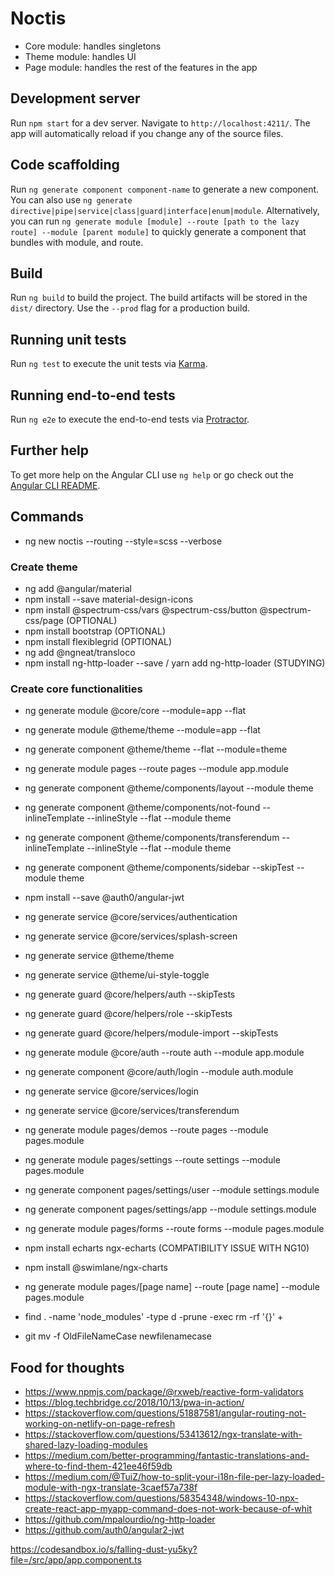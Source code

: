 # Noctis

- Core module: handles singletons
- Theme module: handles UI
- Page module: handles the rest of the features in the app

## Development server

Run `npm start` for a dev server. Navigate to `http://localhost:4211/`. The app will automatically reload if you change any of the source files.

## Code scaffolding

Run `ng generate component component-name` to generate a new component. You can also use `ng generate directive|pipe|service|class|guard|interface|enum|module`. 
Alternatively, you can run `ng generate module [module] --route [path to the lazy route] --module [parent module]` to quickly generate a component that bundles with module, and route.

## Build

Run `ng build` to build the project. The build artifacts will be stored in the `dist/` directory. Use the `--prod` flag for a production build.

## Running unit tests

Run `ng test` to execute the unit tests via [Karma](https://karma-runner.github.io).

## Running end-to-end tests

Run `ng e2e` to execute the end-to-end tests via [Protractor](http://www.protractortest.org/).

## Further help

To get more help on the Angular CLI use `ng help` or go check out the [Angular CLI README](https://github.com/angular/angular-cli/blob/master/README.md).

## Commands
- ng new noctis --routing --style=scss --verbose

### Create theme
- ng add @angular/material
- npm install --save material-design-icons
- npm install @spectrum-css/vars @spectrum-css/button @spectrum-css/page (OPTIONAL)
- npm install bootstrap (OPTIONAL)
- npm install flexiblegrid (OPTIONAL)
- ng add @ngneat/transloco
- npm install ng-http-loader --save / yarn add ng-http-loader (STUDYING)

### Create core functionalities
- ng generate module @core/core --module=app --flat
- ng generate module @theme/theme --module=app --flat
- ng generate component @theme/theme --flat --module=theme 
- ng generate module pages --route pages --module app.module
- ng generate component @theme/components/layout --module theme
- ng generate component @theme/components/not-found --inlineTemplate --inlineStyle --flat --module theme
- ng generate component @theme/components/transferendum --inlineTemplate --inlineStyle --flat --module theme
- ng generate component @theme/components/sidebar --skipTest --module theme
- npm install --save @auth0/angular-jwt
- ng generate service @core/services/authentication
- ng generate service @core/services/splash-screen
- ng generate service @theme/theme
- ng generate service @theme/ui-style-toggle

- ng generate guard @core/helpers/auth --skipTests
- ng generate guard @core/helpers/role --skipTests
- ng generate guard @core/helpers/module-import --skipTests

- ng generate module @core/auth --route auth --module app.module
- ng generate component @core/auth/login --module auth.module
- ng generate service @core/services/login
- ng generate service @core/services/transferendum
- ng generate module pages/demos --route pages --module pages.module
- ng generate module pages/settings --route settings --module pages.module
- ng generate component pages/settings/user --module settings.module
- ng generate component pages/settings/app --module settings.module
- ng generate module pages/forms --route forms --module pages.module

- npm install echarts ngx-echarts (COMPATIBILITY ISSUE WITH NG10)
- npm install @swimlane/ngx-charts

- ng generate module pages/[page name] --route [page name] --module pages.module



- find . -name 'node_modules' -type d -prune -exec rm -rf '{}' +

- git mv -f OldFileNameCase newfilenamecase

## Food for thoughts
- https://www.npmjs.com/package/@rxweb/reactive-form-validators
- https://blog.techbridge.cc/2018/10/13/pwa-in-action/
- https://stackoverflow.com/questions/51887581/angular-routing-not-working-on-netlify-on-page-refresh
- https://stackoverflow.com/questions/53413612/ngx-translate-with-shared-lazy-loading-modules
- https://medium.com/better-programming/fantastic-translations-and-where-to-find-them-421ee46f59db
- https://medium.com/@TuiZ/how-to-split-your-i18n-file-per-lazy-loaded-module-with-ngx-translate-3caef57a738f
- https://stackoverflow.com/questions/58354348/windows-10-npx-create-react-app-myapp-command-does-not-work-because-of-whit
- https://github.com/mpalourdio/ng-http-loader
- https://github.com/auth0/angular2-jwt

https://codesandbox.io/s/falling-dust-yu5ky?file=/src/app/app.component.ts
